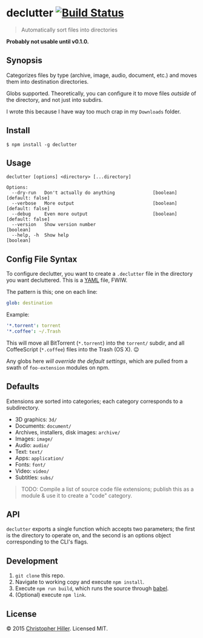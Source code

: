 # declutter [![Build Status](https://travis-ci.org/boneskull/declutter.svg?branch=master)](https://travis-ci.org/boneskull/declutter)

> Automatically sort files into directories 

**Probably not usable until v0.1.0.**

## Synopsis

Categorizes files by type (archive, image, audio, document, etc.) and moves them into destination directories.

Globs supported.  Theoretically, you can configure it to move files *outside* of the directory, and not just into subdirs.

I wrote this because I have way too much crap in my `Downloads` folder.  

## Install

```shell
$ npm install -g declutter
```

## Usage

```
declutter [options] <directory> [...directory]

Options:
  --dry-run   Don't actually do anything              [boolean] [default: false]
  --verbose   More output                             [boolean] [default: false]
  --debug     Even more output                        [boolean] [default: false]
  --version   Show version number                                      [boolean]
  --help, -h  Show help                                                [boolean]
```

## Config File Syntax

To configure declutter, you want to create a `.declutter` file in the directory you want decluttered.  This is a [YAML](https://en.wikipedia.org/wiki/Yaml) file, FWIW.

The pattern is this; one on each line:

```yaml
glob: destination
```

Example:

```yaml
'*.torrent': torrent
'*.coffee': ~/.Trash
```

This will move all BitTorrent (`*.torrent`) into the `torrent/` subdir, and all CoffeeScript (`*.coffee`) files into the Trash (OS X).  :wink:

Any globs here *will override the default settings*, which are pulled from a swath of `foo-extension` modules on npm.

## Defaults

Extensions are sorted into categories; each category corresponds to a subdirectory.

- 3D graphics: `3d/`
- Documents: `document/`
- Archives, installers, disk images: `archive/`
- Images: `image/`
- Audio: `audio/`
- Text: `text/`
- Apps: `application/`
- Fonts: `font/`
- Video: `video/`
- Subtitles: `subs/`

> TODO: Compile a list of source code file extensions; publish this as a module & use it to create a "code" category.

## API

`declutter` exports a single function which accepts two parameters; the first is the directory to operate on, and the second is an options object corresponding to the CLI's flags.

## Development

1.  `git clone` this repo.
2.  Navigate to working copy and execute `npm install`.
3.  Execute `npm run build`, which runs the source through [babel](https://babeljs.io).
4.  (Optional) execute `npm link`.

## License

© 2015 [Christopher Hiller](https://boneskull.com).  Licensed MIT.
